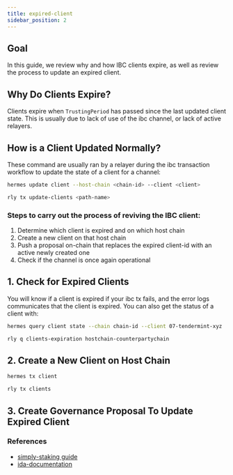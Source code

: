 ```yaml
---
title: expired-client
sidebar_position: 2
---
```


## Goal
In this guide, we review why and how IBC clients expire, as well as review the process to update an expired client.


## Why Do Clients Expire?
Clients expire when `TrustingPeriod` has passed since the last updated client state. This is usually due to lack of use of the ibc channel, or lack of active relayers.

## How is a Client Updated Normally?
These command are usually ran by a relayer during the ibc transaction workflow to update the state of a client for a channel:

<Container>
<Tabs>
<TabItem value="hermes" label="hermes">

```sh
hermes update client --host-chain <chain-id> --client <client>
```

</TabItem>

<TabItem value="rly" label="rly">

```sh
rly tx update-clients <path-name>
```

</TabItem>
</Tabs>
</Container>

### Steps to carry out the process of reviving the IBC client:
1. Determine which client is expired and on which host chain
2. Create a new client on that host chain
3. Push a proposal on-chain that replaces the expired client-id with an active newly created one
4. Check if the channel is once again operational

## 1. Check for Expired Clients 
You will know if a client is expired if your ibc tx fails, and the error logs communicates that the client is expired. You can also get the status of a client with:

<Container>
<Tabs>
<TabItem value="hermes" label="hermes">

```sh
hermes query client state --chain chain-id --client 07-tendermint-xyz

```

</TabItem>

<TabItem value="rly" label="rly">

```sh
rly q clients-expiration hostchain-counterpartychain
```

</TabItem>
</Tabs>
</Container>

## 2. Create a New Client on Host Chain 
<Container>
<Tabs>
<TabItem value="hermes" label="hermes">

```sh
hermes tx client

```

</TabItem>
<TabItem value="rly" label="rly">

```sh
rly tx clients 
```
</TabItem>
</Tabs>
</Container>




## 3. Create Governance Proposal To Update Expired Client

### References 

- [simply-staking guide](https://medium.com/simplystaking/reviving-an-ibc-client-with-governance-hermes-relayer-362a1da4814d)
- [ida-documentation]()